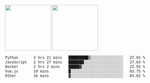 <img src="https://github-readme-stats.vercel.app/api?username=Dream4ever&count_private=true&show_icons=true&theme=tokyonight" height="150" /> <img src="https://github-readme-stats.vercel.app/api/top-langs/?username=Dream4ever&count_private=true&show_icons=true&theme=tokyonight&langs_count=5&layout=compact" height="150" />

<!--START_SECTION:waka-->

```txt
Python       3 hrs 21 mins   █████████▒░░░░░░░░░░░░░░░   37.91 %
JavaScript   2 hrs 27 mins   ███████░░░░░░░░░░░░░░░░░░   27.63 %
Docker       2 hrs 2 mins    █████▓░░░░░░░░░░░░░░░░░░░   22.92 %
Vue.js       19 mins         █░░░░░░░░░░░░░░░░░░░░░░░░   03.75 %
Other        16 mins         ▓░░░░░░░░░░░░░░░░░░░░░░░░   03.02 %
```

<!--END_SECTION:waka-->
